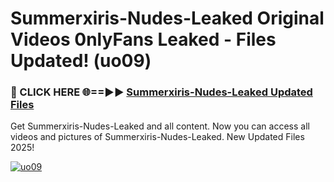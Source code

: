 # Summerxiris-Nudes-Leaked Original Videos 0nlyFans Leaked - Files Updated! (uo09)

<h3>🔴 CLICK HERE 🌐==►► <a href="https://tinyurl.com/5h6xmrr3" rel="nofollow">Summerxiris-Nudes-Leaked Updated Files</a></h3>

Get Summerxiris-Nudes-Leaked and all content. Now you can access all videos and pictures of Summerxiris-Nudes-Leaked. New Updated Files 2025!

[![uo09](https://i.imgur.com/KVD873Z.gif)](https://tinyurl.com/5h6xmrr3)
